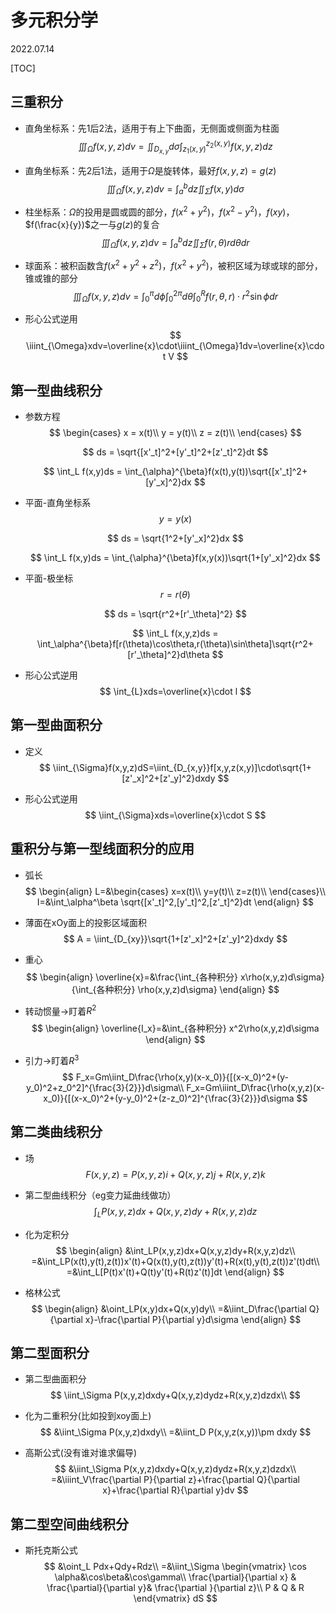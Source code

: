 # 多元积分学
2022.07.14

[TOC]

## 三重积分

* 直角坐标系：先1后2法，适用于有上下曲面，无侧面或侧面为柱面
  $$
  \iiint_{\Omega}f(x,y,z)dv=\iint_{D_{x,y}}d\sigma\int_{z_1(x,y)}^{z_2(x,y)}f(x,y,z)dz
  $$

* 直角坐标系：先2后1法，适用于$\Omega$是旋转体，最好$f(x,y,z)=g(z)$
  $$
  \iiint_{\Omega}f(x,y,z)dv=\int_{a}^{b}dz\iint_{\Sigma}f(x,y)d\sigma
  $$

* 柱坐标系：$\Omega$的投用是圆或圆的部分，$f(x^2+y^2)$，$f(x^2-y^2)$，$f(xy)$，$f(\frac{x}{y})$之一与$g(z)$的复合
  $$
  \iiint_{\Omega}f(x,y,z)dv=\int_{a}^{b}dz\iint_{\Sigma}f(r,\theta)rd\theta dr
  $$

* 球面系：被积函数含$f(x^2+y^2+z^2)$，$f(x^2+y^2)$，被积区域为球或球的部分，锥或锥的部分
  $$
  \iiint_{\Omega}f(x,y,z)dv=\int_{0}^{\pi}d\phi\int_{0}^{2\pi}d\theta\int_{0}^{R}f(r,\theta,r)\cdot r^2\sin\phi dr
  $$

* 形心公式逆用
  $$
  \iiint_{\Omega}xdv=\overline{x}\cdot\iiint_{\Omega}1dv=\overline{x}\cdot V
  $$

## 第一型曲线积分

* 参数方程
  $$
  \begin{cases}
  x = x(t)\\
  y = y(t)\\
  z = z(t)\\
  \end{cases}
  $$

  $$
  ds = \sqrt{[x'_t]^2+[y'_t]^2+[z'_t]^2}dt
  $$

  $$
  \int_L f(x,y)ds = \int_{\alpha}^{\beta}f(x(t),y(t))\sqrt{[x'_t]^2+[y'_x]^2}dx
  $$

* 平面-直角坐标系
  $$
  y=y(x)
  $$

  $$
  ds = \sqrt{1^2+[y'_x]^2}dx
  $$

  $$
  \int_L f(x,y)ds = \int_{\alpha}^{\beta}f(x,y(x))\sqrt{1+[y'_x]^2}dx
  $$

* 平面-极坐标
  $$
  r = r(\theta)
  $$

  $$
  ds = \sqrt{r^2+[r'_\theta]^2}
  $$

  $$
  \int_L f(x,y,z)ds = \int_\alpha^{\beta}f[r(\theta)\cos\theta,r(\theta)\sin\theta]\sqrt{r^2+[r'_\theta]^2}d\theta
  $$

* 形心公式逆用
  $$
  \int_{L}xds=\overline{x}\cdot l
  $$
  

## 第一型曲面积分

* 定义
  $$
  \iint_{\Sigma}f(x,y,z)dS=\iint_{D_{x,y}}f[x,y,z(x,y)]\cdot\sqrt{1+[z'_x]^2+[z'_y]^2}dxdy
  $$

* 形心公式逆用
  $$
  \iint_{\Sigma}xds=\overline{x}\cdot S
  $$

## 重积分与第一型线面积分的应用

* 弧长
  $$
  \begin{align}
  L=&\begin{cases}
  x=x(t)\\
  y=y(t)\\
  z=z(t)\\
  \end{cases}\\
  I=&\int_\alpha^\beta \sqrt{[x'_t]^2,[y'_t]^2,[z'_t]^2}dt
  \end{align}
  $$

* 薄面在xOy面上的投影区域面积
  $$
  A = \iint_{D_{xy}}\sqrt{1+[z'_x]^2+[z'_y]^2}dxdy
  $$

* 重心
  $$
  \begin{align}
  \overline{x}=&\frac{\int_{各种积分} x\rho(x,y,z)d\sigma}{\int_{各种积分} \rho(x,y,z)d\sigma}
  \end{align}
  $$

* 转动惯量$\to$盯着$R^2$
  $$
  \begin{align}
  \overline{I_x}=&\int_{各种积分} x^2\rho(x,y,z)d\sigma
  \end{align}
  $$

* 引力$\to$盯着$R^3$
  $$
  F_x=Gm\iint_D\frac{\rho(x,y)(x-x_0)}{[(x-x_0)^2+(y-y_0)^2+z_0^2]^{\frac{3}{2}}}d\sigma\\
  F_x=Gm\iiint_D\frac{\rho(x,y,z)(x-x_0)}{[(x-x_0)^2+(y-y_0)^2+(z-z_0)^2]^{\frac{3}{2}}}d\sigma
  $$

## 第二类曲线积分

* 场
  $$
  F(x,y,z)=P(x,y,z)i+Q(x,y,z)j+R(x,y,z)k
  $$

* 第二型曲线积分（eg变力延曲线做功）
  $$
  \int_LP(x,y,z)dx+Q(x,y,z)dy+R(x,y,z)dz
  $$

* 化为定积分
  $$
  \begin{align}
  &\int_LP(x,y,z)dx+Q(x,y,z)dy+R(x,y,z)dz\\
  =&\int_LP(x(t),y(t),z(t))x'(t)+Q(x(t),y(t),z(t))y'(t)+R(x(t),y(t),z(t))z'(t)dt\\
  =&\int_L[P(t)x'(t)+Q(t)y'(t)+R(t)z'(t)]dt
  \end{align}
  $$

* 格林公式
  $$
  \begin{align}
  &\oint_LP(x,y)dx+Q(x,y)dy\\
  =&\iint_D\frac{\partial Q}{\partial x}-\frac{\partial P}{\partial y}d\sigma
  \end{align}
  $$

## 第二型面积分

* 第二型曲面积分
  $$
  \iint_\Sigma P(x,y,z)dxdy+Q(x,y,z)dydz+R(x,y,z)dzdx\\
  $$

* 化为二重积分(比如投到xoy面上)
  $$
  &\iint_\Sigma P(x,y,z)dxdy\\
  =&\iint_D P(x,y,z(x,y))\pm dxdy
  $$

* 高斯公式(没有谁对谁求偏导)
  $$
  &\iint_\Sigma P(x,y,z)dxdy+Q(x,y,z)dydz+R(x,y,z)dzdx\\
  =&\iiint_V\frac{\partial P}{\partial z}+\frac{\partial Q}{\partial x}+\frac{\partial R}{\partial y}dv
  $$

## 第二型空间曲线积分

* 斯托克斯公式
  $$
  &\oint_L Pdx+Qdy+Rdz\\
  =&\iint_\Sigma \begin{vmatrix}
  \cos \alpha&\cos\beta&\cos\gamma\\
  \frac{\partial}{\partial x} & \frac{\partial}{\partial y}& \frac{\partial }{\partial z}\\
  P & Q & R
  \end{vmatrix} dS
  $$
  
